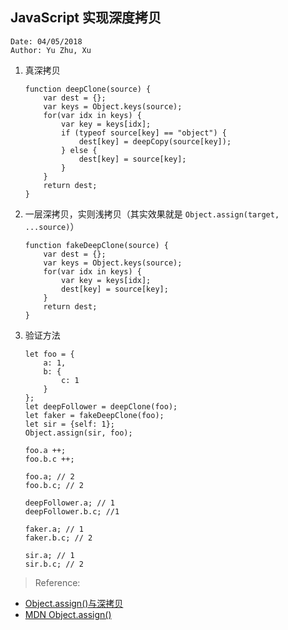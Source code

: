 ## JavaScript 实现深度拷贝


    Date: 04/05/2018
    Author: Yu Zhu, Xu
    
1. 真深拷贝
	```
	function deepClone(source) {
		var dest = {};
		var keys = Object.keys(source);
		for(var idx in keys) {
			var key = keys[idx];
			if (typeof source[key] == "object") {
				dest[key] = deepCopy(source[key]);
			} else {
				dest[key] = source[key];
			}
		}
		return dest;
	}
	```

2. 一层深拷贝，实则浅拷贝（其实效果就是 `Object.assign(target, ...source)`）
	```
	function fakeDeepClone(source) {
		var dest = {};
		var keys = Object.keys(source);
		for(var idx in keys) {
			var key = keys[idx];
			dest[key] = source[key];
		}
		return dest;
	}
	```

3. 验证方法
	```
	let foo = {
		a: 1,
		b: {
			c: 1
		}
	};
	let deepFollower = deepClone(foo);
	let faker = fakeDeepClone(foo);
	let sir = {self: 1};
	Object.assign(sir, foo);

	foo.a ++;
	foo.b.c ++;

	foo.a; // 2
	foo.b.c; // 2

	deepFollower.a; // 1
	deepFollower.b.c; //1

	faker.a; // 1
	faker.b.c; // 2

	sir.a; // 1
	sir.b.c; // 2
	```

> Reference:
- [Object.assign()与深拷贝](https://segmentfault.com/a/1190000010661297)
- [MDN Object.assign()](https://developer.mozilla.org/zh-CN/docs/Web/JavaScript/Reference/Global_Objects/Object/assign)